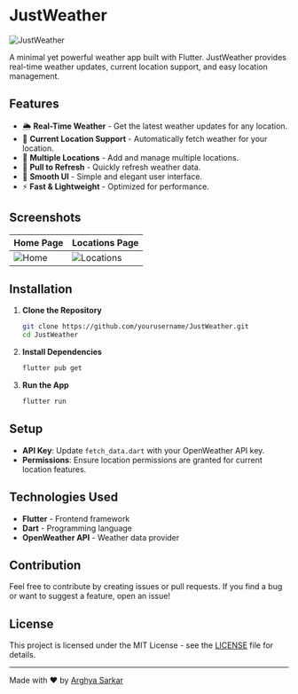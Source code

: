 # JustWeather

![JustWeather](assets/icon.png) <!-- Replace with your app's logo if available -->

A minimal yet powerful weather app built with Flutter. JustWeather provides real-time weather updates, current location support, and easy location management.

## Features

- 🌦 **Real-Time Weather** - Get the latest weather updates for any location.
- 📍 **Current Location Support** - Automatically fetch weather for your location.
- 📌 **Multiple Locations** - Add and manage multiple locations.
- 🔄 **Pull to Refresh** - Quickly refresh weather data.
- 🎨 **Smooth UI** - Simple and elegant user interface.
- ⚡ **Fast & Lightweight** - Optimized for performance.

## Screenshots

<!-- Add screenshots of your app -->

| Home Page  | Locations Page |
|------------|---------------|
| ![Home](assets/screenshot1.png) | ![Locations](assets/screenshot2.png) |

## Installation

1. **Clone the Repository**
   ```bash
   git clone https://github.com/yourusername/JustWeather.git
   cd JustWeather
   ```

2. **Install Dependencies**
   ```bash
   flutter pub get
   ```

3. **Run the App**
   ```bash
   flutter run
   ```

## Setup

- **API Key**: Update `fetch_data.dart` with your OpenWeather API key.
- **Permissions**: Ensure location permissions are granted for current location features.

## Technologies Used

- **Flutter** - Frontend framework
- **Dart** - Programming language
- **OpenWeather API** - Weather data provider

## Contribution

Feel free to contribute by creating issues or pull requests. If you find a bug or want to suggest a feature, open an issue!

## License

This project is licensed under the MIT License - see the [LICENSE](LICENSE) file for details.

---

Made with ❤️ by [Arghya Sarkar](https://github.com/Arghya-1121)

